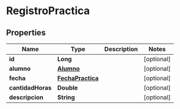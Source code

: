 

# RegistroPractica


## Properties

| Name | Type | Description | Notes |
|------------ | ------------- | ------------- | -------------|
|**id** | **Long** |  |  [optional] |
|**alumno** | [**Alumno**](Alumno.md) |  |  [optional] |
|**fecha** | [**FechaPractica**](FechaPractica.md) |  |  [optional] |
|**cantidadHoras** | **Double** |  |  [optional] |
|**descripcion** | **String** |  |  [optional] |



